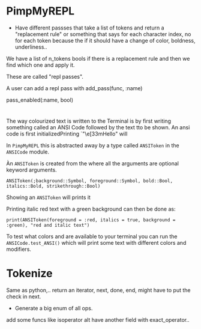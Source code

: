 # PimpMyREPL

- Have different passses that take a list of tokens and return a
"replacement rule" or something that says for each character index, no for each token because the
if it should have a change of color, boldness, underliness..

We have a list of n_tokens bools if there is a replacement rule and then we find which one and apply it.

These are called "repl passes".

A user can add a repl pass with add_pass(func, :name)

pass_enabled(:name, bool)


#

The way colourized text is written to the Terminal is by first writing something called an ANSI Code followed by the text tto be shown. An ansi code is first initializedPrinting `"\e[33mHello" will

In `PimpMyREPL` this is abstracted away by a type called `ANSIToken` in the `ANSICode` module.

Àn `ANSIToken` is created from the where all the arguments are optional keyword arguments.

`ANSIToken(;background::Symbol, foreground::Symbol, bold::Bool, italics::Bold, strikethrough::Bool)`

Showing an `ANSIToken` will prints it

Printing italic red text with a green background can then be done as:

`print(ANSIToken(foreground = :red, italics = true, background = :green), "red and italic text")`



To test what colors and are available to your terminal you can run the `ANSICode.test_ANSI()` which will print some text with different colors and modifiers.





# Tokenize

Same as python,..
return an iterator, next, done, end, might have to put the check in next.

- Generate a big enum of all ops.

add some funcs like
isoperator alt have another field with exact_operator..
